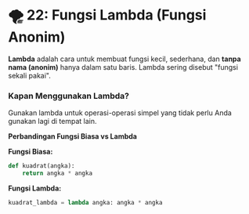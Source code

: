 # 🌪️ 22: Fungsi Lambda (Fungsi Anonim)

**Lambda** adalah cara untuk membuat fungsi kecil, sederhana, dan **tanpa nama (anonim)** hanya dalam satu baris. Lambda sering disebut "fungsi sekali pakai".

### Kapan Menggunakan Lambda?

Gunakan lambda untuk operasi-operasi simpel yang tidak perlu Anda gunakan lagi di tempat lain.

**Perbandingan Fungsi Biasa vs Lambda**

**Fungsi Biasa:**

```python
def kuadrat(angka):
    return angka * angka
```

**Fungsi Lambda:**

```python
kuadrat_lambda = lambda angka: angka * angka
```
